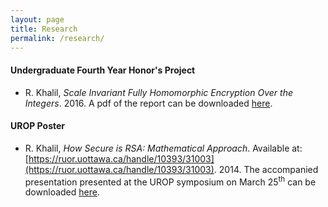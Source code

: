 ```yaml
---
layout: page
title: Research
permalink: /research/
---
```


#### Undergraduate Fourth Year Honor's Project
- R. Khalil, *Scale Invariant Fully Homomorphic Encryption Over the Integers*. 2016. A pdf of the report can be downloaded [here](https://github.com/rkhal101/Honours-Research-Project/blob/master/Scale_Invariant_Fully_Homomorphic_Encryption_Over_the_Integers.pdf).

#### UROP Poster
- R. Khalil, *How Secure is RSA: Mathematical Approach*. Available at: [https://ruor.uottawa.ca/handle/10393/31003](https://ruor.uottawa.ca/handle/10393/31003). 2014. The accompanied presentation presented at the UROP symposium on March 25<sup>th</sup> can be downloaded [here](https://github.com/rkhal101/UROP-Project/blob/master/presentation/UROP_Presentation.pdf). 
